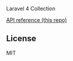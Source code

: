 Laravel 4 Collection

[API reference (this repo)](http://mechanicious.github.io/laravel4-collection/)

## License
MIT
